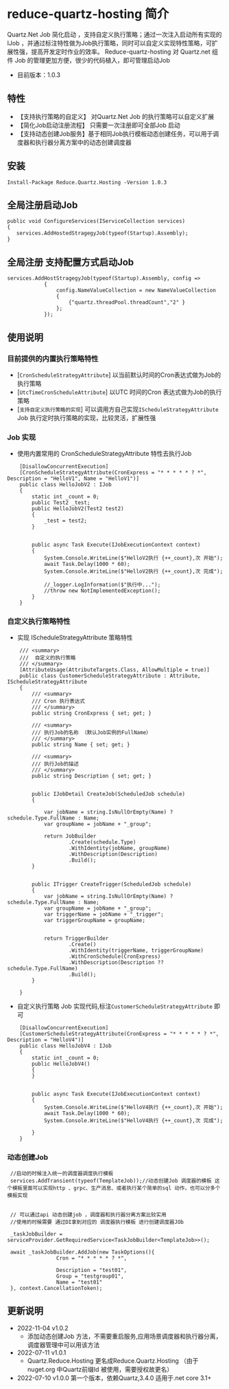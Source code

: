 # reduce-quartz-hosting 简介
Quartz.Net Job 简化启动 ，支持自定义执行策略；通过一次注入启动所有实现的IJob ，并通过标注特性做为Job执行策略，同时可以自定义实现特性策略，可扩展性强，提高开发定时作业的效率。
Reduce-quartz-hosting  对 Quartz.net 组件 Job 的管理更加方便，很少的代码植入，即可管理启动Job
- 目前版本：1.0.3


## 特性
- 【支持执行策略的自定义】 对Quartz.Net Job 的执行策略可以自定义扩展
- 【简化Job启动注册流程】 只需要一次注册即可全部Job 启动
- 【支持动态创建Job服务】基于相同Job执行模板动态创建任务，可以用于调度器和执行器分离方案中的动态创建调度器

## 安装
```
Install-Package Reduce.Quartz.Hosting -Version 1.0.3
```


## 全局注册启动Job
```
public void ConfigureServices(IServiceCollection services)
{
   services.AddHostedStragegyJob(typeof(Startup).Assembly);
}
```

## 全局注册 支持配置方式启动Job
```
services.AddHostStragegyJob(typeof(Startup).Assembly, config =>
            {
                config.NameValueCollection = new NameValueCollection
                {
                    {"quartz.threadPool.threadCount","2" }
                };
            });
```

## 使用说明
### 目前提供的内置执行策略特性
  - [`CronScheduleStrategyAttribute`] 以当前默认时间的Cron表达式做为Job的执行策略
  - [`UtcTimeCronScheduleAttribute`]  以UTC 时间的Cron 表达式做为Job的执行策略
  - [`支持自定义执行策略的实现`] 可以调用方自己实现`IScheduleStrategyAttribute` Job 执行定时执行策略的实现，比较灵活，扩展性强

### Job 实现

- 使用内置常用的 CronScheduleStrategyAttribute 特性去执行Job

```
    [DisallowConcurrentExecution]
    [CronScheduleStrategyAttribute(CronExpress = "* * * * * ? *", Description = "HelloV1", Name = "HelloV1")]
    public class HelloJobV2 : IJob
    {
        static int _count = 0;
        public Test2 _test;
        public HelloJobV2(Test2 test2)
        {
            _test = test2;
        }


        public async Task Execute(IJobExecutionContext context)
        {
            System.Console.WriteLine($"HelloV2执行 {++_count},次 开始");
            await Task.Delay(1000 * 60);
            System.Console.WriteLine($"HelloV2执行 {++_count},次 完成");

            //_logger.LogInformation($"执行中...");
            //throw new NotImplementedException();
        }
    }
```
### 自定义执行策略特性

- 实现 IScheduleStrategyAttribute 策略特性

```
    /// <summary>
    ///  自定义的执行策略
    /// </summary>
    [AttributeUsage(AttributeTargets.Class, AllowMultiple = true)]
    public class CustomerScheduleStrategyAttribute : Attribute, IScheduleStrategyAttribute
    {
        /// <summary>
        /// Cron 执行表达式
        /// </summary>
        public string CronExpress { set; get; }

        /// <summary>
        /// 执行Job的名称 （默认Job实例的FullName）
        /// </summary>
        public string Name { set; get; }

        /// <summary>
        /// 执行Job的描述
        /// </summary>
        public string Description { set; get; }


        public IJobDetail CreateJob(ScheduledJob schedule)
        {

            var jobName = string.IsNullOrEmpty(Name) ? schedule.Type.FullName : Name;
            var groupName = jobName + "_group";

            return JobBuilder
                    .Create(schedule.Type)
                    .WithIdentity(jobName, groupName)
                    .WithDescription(Description)
                    .Build();
        }


        public ITrigger CreateTrigger(ScheduledJob schedule)
        {
            var jobName = string.IsNullOrEmpty(Name) ? schedule.Type.FullName : Name;
            var groupName = jobName + "_group";
            var triggerName = jobName + "_trigger";
            var triggerGroupName = groupName;


            return TriggerBuilder
                    .Create()
                    .WithIdentity(triggerName, triggerGroupName)
                    .WithCronSchedule(CronExpress)
                    .WithDescription(Description ?? schedule.Type.FullName)
                    .Build();
        }

    }
```

- 自定义执行策略 Job 实现代码,标注`CustomerScheduleStrategyAttribute` 即可

```
    [DisallowConcurrentExecution]
    [CustomerScheduleStrategyAttribute(CronExpress = "* * * * * ? *", Description = "HelloV4")]
    public class HelloJobV4 : IJob
    {
        static int _count = 0;
        public HelloJobV4()
        {
        }


        public async Task Execute(IJobExecutionContext context)
        {
            System.Console.WriteLine($"HelloV4执行 {++_count},次 开始");
            await Task.Delay(1000 * 60);
            System.Console.WriteLine($"HelloV4执行 {++_count},次 完成");

        }
    }
```

### 动态创建Job
```
 //启动的时候注入统一的调度器调度执行模板
 services.AddTransient(typeof(TemplateJob));//动态创建Job 调度器的模板 这个模板里面可以实现http 、grpc、生产消息、或者执行某个简单的sql 动作，也可以分多个模板实现


 // 可以通过api 动态创建job ，调度器和执行器分离方案比较实用
 //使用的时候需要 通过DI拿到对应的 调度器执行模板 进行创建调度器JOb  
 
 _taskJobBuilder = serviceProvider.GetRequiredService<TaskJobBuilder<TemplateJob>>();

 await _taskJobBuilder.AddJob(new TaskOptions(){
                Cron = "* * * * * ? *",

                Description = "test01",
                Group = "testgroup01",
                Name = "test01"
 }, context.CancellationToken);

```

## 更新说明
- 2022-11-04 v1.0.2
  - 添加动态创建Job 方法，不需要重启服务,应用场景调度器和执行器分离，调度器管理中可以用该方法
- 2022-07-11 v1.0.1
  - Quartz.Reduce.Hosting 更名成Reduce.Quartz.Hosting （由于nuget.org 中Quartz前缀Id 被使用，需要授权故更名）
- 2022-07-10 v1.0.0
第一个版本，依赖Quartz,3.4.0 适用于.net core 3.1+
